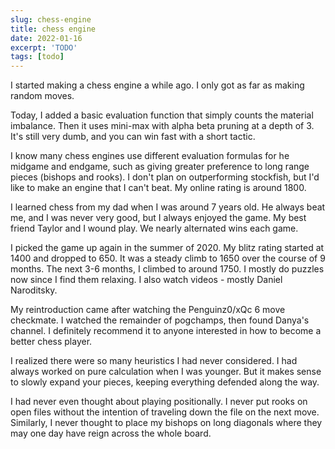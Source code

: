 ```yaml
---
slug: chess-engine
title: chess engine
date: 2022-01-16
excerpt: 'TODO'
tags: [todo]
---
```


I started making a chess engine a while ago. I only got as far as making random moves.

Today, I added a basic evaluation function that simply counts the material imbalance. Then it uses mini-max with alpha beta pruning at a depth of 3. It's still very dumb, and you can win fast with a short tactic.

I know many chess engines use different evaluation formulas for he midgame and endgame, such as giving greater preference to long range pieces (bishops and rooks). I don't plan on outperforming stockfish, but I'd like to make an engine that I can't beat. My online rating is around 1800.

I learned chess from my dad when I was around 7 years old. He always beat me, and I was never very good, but I always enjoyed the game. My best friend Taylor and I wound play. We nearly alternated wins each game.

I picked the game up again in the summer of 2020. My blitz rating started at 1400 and dropped to 650. It was a steady climb to 1650 over the course of 9 months. The next 3-6 months, I climbed to around 1750. I mostly do puzzles now since I find them relaxing. I also watch videos - mostly Daniel Naroditsky.

My reintroduction came after watching the Penguinz0/xQc 6 move checkmate. I watched the remainder of pogchamps, then found Danya's channel. I definitely recommend it to anyone interested in how to become a better chess player.

I realized there were so many heuristics I had never considered. I had always worked on pure calculation when I was younger. But it makes sense to slowly expand your pieces, keeping everything defended along the way.

I had never even thought about playing positionally. I never put rooks on open files without the intention of traveling down the file on the next move. Similarly, I never thought to place my bishops on long diagonals where they may one day have reign across the whole board.
